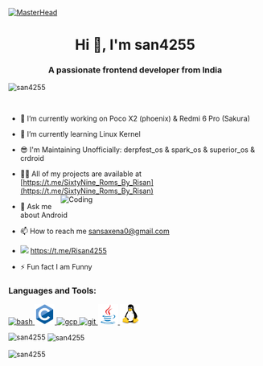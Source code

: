 [![MasterHead](https://1.bp.blogspot.com/-7A4WynwLsMw/XbBpCXG8fHI/AAAAAAAAMt4/uOa1bpLskYgrwGbllhSu2SDj_Mig8SXJQCLcBGAsYHQ/s1600/2000_600px.gif​)](https://rishavchanda.io​)
<h1 align="center">Hi 👋, I'm san4255</h1>
<h3 align="center">A passionate frontend developer from India</h3>

<p align="left"> <img src="https://komarev.com/ghpvc/?username=san4255&label=Profile%20views&color=0e75b6&style=flat" alt="san4255" /> </p>

<p align="left"> <a href="https://twitter.com/" target="blank"><img src="https://img.shields.io/twitter/follow/?logo=twitter&style=for-the-badge" alt="" /></a> </p>

- 🔭 I’m currently working on Poco X2 (phoenix) & Redmi 6 Pro (Sakura)

- 🌱 I’m currently learning Linux Kernel

- 😎 I'm Maintaining Unofficially: derpfest_os & spark_os & superior_os & crdroid

- 👨‍💻 All of my projects are available at [https://t.me/SixtyNine_Roms_By_Risan](https://t.me/SixtyNine_Roms_By_Risan)
<img align="right" alt="Coding" width="400"
src="https://cdn.dribbble.com/users/1162077/screenshots/3848914/programmer.gif">
- 💬 Ask me about Android

- 📫 How to reach me sansaxena0@gmail.com

- <img width="15px" src="https://cdn.iconscout.com/icon/free/png-64/telegram-1754812-1490132.png"></a>
https://t.me/Risan4255
- ⚡ Fun fact I am Funny


<h3 align="left">Languages and Tools:</h3>
<p align="left"> <a href="https://www.gnu.org/software/bash/" target="_blank" rel="noreferrer"> <img src="https://www.vectorlogo.zone/logos/gnu_bash/gnu_bash-icon.svg" alt="bash" width="40" height="40"/> </a> <a href="https://www.cprogramming.com/" target="_blank" rel="noreferrer"> <img src="https://raw.githubusercontent.com/devicons/devicon/master/icons/c/c-original.svg" alt="c" width="40" height="40"/> </a> <a href="https://cloud.google.com" target="_blank" rel="noreferrer"> <img src="https://www.vectorlogo.zone/logos/google_cloud/google_cloud-icon.svg" alt="gcp" width="40" height="40"/> </a> <a href="https://git-scm.com/" target="_blank" rel="noreferrer"> <img src="https://www.vectorlogo.zone/logos/git-scm/git-scm-icon.svg" alt="git" width="40" height="40"/> </a> <a href="https://www.java.com" target="_blank" rel="noreferrer"> <img src="https://raw.githubusercontent.com/devicons/devicon/master/icons/java/java-original.svg" alt="java" width="40" height="40"/> </a> <a href="https://www.linux.org/" target="_blank" rel="noreferrer"> <img src="https://raw.githubusercontent.com/devicons/devicon/master/icons/linux/linux-original.svg" alt="linux" width="40" height="40"/> </a> </p>

<p><img align="left" src="https://github-readme-stats.vercel.app/api/top-langs?username=san4255&show_icons=true&locale=en&layout=compact" alt="san4255" /></p>

<p>&nbsp;<img align="center" src="https://github-readme-stats.vercel.app/api?username=san4255&show_icons=true&locale=en" alt="san4255" /></p>

<p><img align="center" src="https://github-readme-streak-stats.herokuapp.com/?user=san4255&" alt="san4255" /></p>
